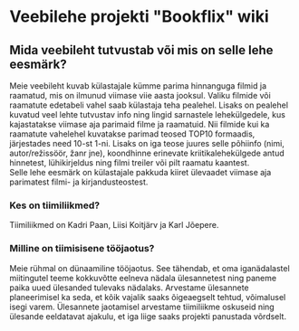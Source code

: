 # Veebilehe projekti "Bookflix" wiki

## Mida veebileht tutvustab või mis on selle lehe eesmärk?
Meie veebileht kuvab külastajale kümme parima hinnanguga filmid ja raamatud, mis on ilmunud viimase viie aasta jooksul. Valiku filmide või raamatute edetabeli vahel saab külastaja teha pealehel. Lisaks on pealehel kuvatud veel lehte tutvustav info ning lingid sarnastele lehekülgedele, kus kajastatakse viimase aja parimaid filme ja raamatuid.
Nii filmide kui ka raamatute vahelehel kuvatakse parimad teosed TOP10 formaadis, järjestades need 10-st 1-ni. Lisaks on iga teose juures selle põhiinfo (nimi, autor/režissöör, žanr jne), koondhinne erinevate kriitikalehekülgede antud hinnetest, lühikirjeldus ning filmi treiler või pilt raamatu kaantest.\
Selle lehe eesmärk on külastajale pakkuda kiiret ülevaadet viimase aja parimatest filmi- ja kirjandusteostest.

### Kes on tiimiliikmed?
Tiimiliikmed on Kadri Paan, Liisi Koitjärv ja Karl Jõepere.

### Milline on tiimisisene tööjaotus?
Meie rühmal on dünaamiline tööjaotus. See tähendab, et oma iganädalastel miitingutel teeme kokkuvõtte eelneva nädala ülesannetest ning paneme paika uued ülesanded tulevaks nädalaks. Arvestame ülesannete planeerimisel ka seda, et kõik vajalik saaks õigeaegselt tehtud, võimalusel isegi varem. Ülesannete jaotamisel arvestame tiimiliikme oskuseid ning ülesande eeldatavat ajakulu, et iga liige saaks projekti panustada võrdselt.
